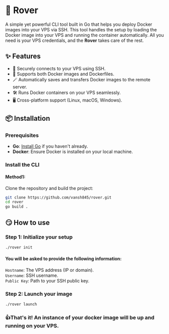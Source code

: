 # 🚀 Rover

A simple yet powerful CLI tool built in Go that helps you deploy Docker images into your VPS via SSH. This tool handles the setup by loading the Docker image into your VPS and running the container automatically. All you need is your VPS credentials, and the **Rover** takes care of the rest.

## ✨ Features

- 🔐 Securely connects to your VPS using SSH.
- 🐳 Supports both Docker images and Dockerfiles.
- 🪄 Automatically saves and transfers Docker images to the remote server.
- 🛠️ Runs Docker containers on your VPS seamlessly.
- 🖥️ Cross-platform support (Linux, macOS, Windows).

## 📦 Installation

### Prerequisites

- **Go**: [Install Go](https://golang.org/doc/install) if you haven't already.
- **Docker**: Ensure Docker is installed on your local machine.

### Install the CLI
#### Method1:
Clone the repository and build the project:

```bash
git clone https://github.com/vansh845/rover.git
cd rover
go build .
```

## 😏 How to use

### Step 1: Initialize your setup
```bash
./rover init
```
#### You will be asked to provide the following information:

`Hostname`: The VPS address (IP or domain).  
`Username`: SSH username.  
`Public Key`: Path to your SSH public key.   
### Step 2: Launch your image
```bash
./rover launch
```
### 👍That's it! An instance of your docker image will be up and running on your VPS.




